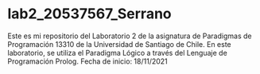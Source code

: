 # lab2_20537567_Serrano
Este es mi repositorio del Laboratorio 2 de la asignatura de Paradigmas de Programación 13310 de la Universidad de Santiago de Chile. En este laboratorio, se utiliza el Paradigma Lógico a través del Lenguaje de Programación Prolog.
Fecha de inicio: 18/11/2021
